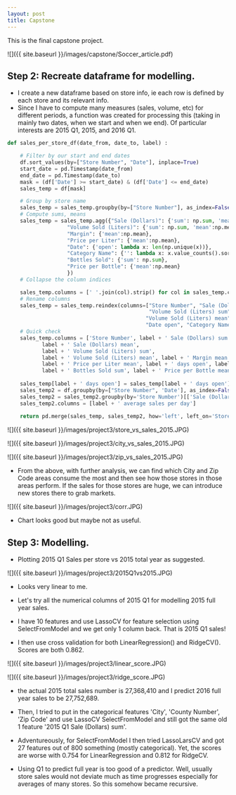```yaml
---
layout: post
title: Capstone
---
```


This is the final capstone project.



![]({{ site.baseurl }}/images/capstone/Soccer_article.pdf)


## Step 2: Recreate dataframe for modelling.
- I create a new dataframe based on store info, ie each row is defined by each store and its relevant info.
- Since I have to compute many measures (sales, volume, etc) for different periods, a function was created for processing this (taking in mainly two dates, when we start and when we end). Of particular interests are 2015 Q1, 2015, and 2016 Q1.

```python
def sales_per_store_df(date_from, date_to, label) :

    # Filter by our start and end dates
    df.sort_values(by=["Store Number", "Date"], inplace=True)
    start_date = pd.Timestamp(date_from)
    end_date = pd.Timestamp(date_to)
    mask = (df['Date'] >= start_date) & (df['Date'] <= end_date)
    sales_temp = df[mask]

    # Group by store name
    sales_temp = sales_temp.groupby(by=["Store Number"], as_index=False)
    # Compute sums, means
    sales_temp = sales_temp.agg({"Sale (Dollars)": {'sum': np.sum, 'mean':np.mean},
                   "Volume Sold (Liters)": {'sum': np.sum, 'mean':np.mean},
                   "Margin": {'mean':np.mean},
                   "Price per Liter": {'mean':np.mean},
                   "Date": {'open': lambda x: len(np.unique(x))},
                   "Category Name": {'': lambda x: x.value_counts().sort_values(ascending=False).index[0]},
                   "Bottles Sold": {'sum': np.sum},
                   "Price per Bottle": {'mean':np.mean}
                   })
    # Collapse the column indices

    sales_temp.columns = [' '.join(col).strip() for col in sales_temp.columns.values]
    # Rename columns
    sales_temp = sales_temp.reindex(columns=["Store Number", "Sale (Dollars) sum", "Sale (Dollars) mean", 
                                             "Volume Sold (Liters) sum", 
                                            "Volume Sold (Liters) mean", "Margin mean", "Price per Liter mean", 
                                            "Date open", "Category Name", "Bottles Sold sum", "Price per Bottle mean"])
    # Quick check
    sales_temp.columns = ['Store Number', label + ' Sale (Dollars) sum',
           label + ' Sale (Dollars) mean', 
           label + ' Volume Sold (Liters) sum', 
           label + ' Volume Sold (Liters) mean', label + ' Margin mean',
           label + ' Price per Liter mean', label + ' days open', label + ' most fav category',
           label + ' Bottles Sold sum', label + ' Price per Bottle mean' ]
    
    sales_temp[label + ' days open'] = sales_temp[label + ' days open'].astype(int)
    sales_temp2 = df.groupby(by=["Store Number", 'Date'], as_index=False)['Sale (Dollars)'].mean()
    sales_temp2 = sales_temp2.groupby(by='Store Number')[['Sale (Dollars)']].mean()
    sales_temp2.columns = [label + ' average sales per day']
    
    return pd.merge(sales_temp, sales_temp2, how='left', left_on='Store Number', right_index=True)
```

![]({{ site.baseurl }}/images/project3/store_vs_sales_2015.JPG)

![]({{ site.baseurl }}/images/project3/city_vs_sales_2015.JPG)

![]({{ site.baseurl }}/images/project3/zip_vs_sales_2015.JPG)

- From the above, with further analysis, we can find which City and Zip Code areas consume the most and then see how those stores in those areas perform. If the sales for those stores are huge, we can introduce new stores there to grab markets.


![]({{ site.baseurl }}/images/project3/corr.JPG)

- Chart looks good but maybe not as useful.



## Step 3: Modelling.

- Plotting 2015 Q1 Sales per store vs 2015 total year as suggested.

![]({{ site.baseurl }}/images/project3/2015Q1vs2015.JPG)


- Looks very linear to me.

- Let's try all the numerical columns of 2015 Q1 for modelling 2015 full year sales.

- I have 10 features and use LassoCV for feature selection using SelectFromModel and we get only 1 column back. That is 2015 Q1 sales!

- I then use cross validation for both LinearRegression() and RidgeCV(). Scores are both 0.862.

![]({{ site.baseurl }}/images/project3/linear_score.JPG)

![]({{ site.baseurl }}/images/project3/ridge_score.JPG)

- the actual 2015 total sales number is 27,368,410 and I predict 2016 full year sales to be 27,752,689.

- Then, I tried to put in the categorical features 'City', 'County Number', 'Zip Code' and use LassoCV SelectFromModel and still got the same old 1 feature '2015 Q1 Sale (Dollars) sum'.

- Adventureously, for SelectFromModel I then tried LassoLarsCV and got 27 features out of 800 something (mostly categorical). Yet, the scores are worse with 0.754 for LinearRegression and 0.812 for RidgeCV.

- Using Q1 to predict full year is too good of a predictor. Well, usually store sales would not deviate much as time progresses especially for averages of many stores. So this somehow became recursive.

